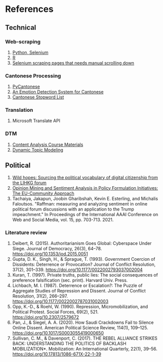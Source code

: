 # References
## Technical
### Web-scraping
1. [Python, Selenium](https://github.com/papatekken/simple-LIHKG-scraper-with-python)
2. [R](https://github.com/justinchuntingho/LIHKGr)
3. [Selenium scraping pages that needs manual scrolling down](https://stackoverflow.com/questions/70587500/can-i-scroll-on-a-side-panel-using-python-selenium)
### Cantonese Processing
1. [PyCantonese](https://pycantonese.org/index.html)
2. [An Emotion Detection System for Cantonese](https://cdn.aaai.org/ocs/18309/18309-78928-1-PB.pdf)
3. [Cantonese Stopword List](https://github.com/bryanchw/Traditional-Chinese-Stopwords-and-Punctuations-Library)
### Translation
1. Microsoft Translate API
### DTM
1. [Content Analysis Course Materials](https://github.com/UChicago-Computational-Content-Analysis/Homework-Notebooks-2024-Winter/blob/main/week%203/3_Topic_Modeling_and_Clustering.ipynb)
2. [Dynamic Topic Modeling](https://github.com/piskvorky/gensim/blob/develop/docs/notebooks/ldaseqmodel.ipynb)

## Political
1. [Wild hopes: Sourcing the political vocabulary of digital citizenship from the LIHKG forum](https://journals.sagepub.com/doi/full/10.1177/17480485221094123)
2. [Opinion Mining and Sentiment Analysis in Policy
Formulation Initiatives: The EU-Community Approach](https://inria.hal.science/hal-01587635/document)
3. Tachaiya, Jakapun, Joobin Gharibshah, Kevin E. Esterling, and Michalis Faloutsos. "Raffman: measuring and analyzing sentiment in online political forum discussions with an application to the Trump impeachment." In Proceedings of the International AAAI Conference on Web and Social Media, vol. 15, pp. 703-713. 2021.


### Literature review
1. Deibert, R. (2015). Authoritarianism Goes Global: Cyberspace Under Siege. Journal of Democracy, 26(3), 64–78. https://doi.org/10.1353/jod.2015.0051
2. Gupta, D. K., Singh, H., & Sprague, T. (1993). Government Coercion of Dissidents: Deterrence or Provocation? Journal of Conflict Resolution, 37(2), 301–339. https://doi.org/10.1177/0022002793037002004
3. Kuran, T. (1997). Private truths, public lies: The social consequences of preference falsification (sec. print). Harvard Univ. Press.
4. Lichbach, M. I. (1987). Deterrence or Escalation?: The Puzzle of Aggregate Studies of Repression and Dissent. Journal of Conflict Resolution, 31(2), 266–297. https://doi.org/10.1177/0022002787031002003
5. Opp, K.-D., & Roehl, W. (1990). Repression, Micromobilization, and Political Protest. Social Forces, 69(2), 521. https://doi.org/10.2307/2579672
6. Pan, J., & Siegel, A. A. (2020). How Saudi Crackdowns Fail to Silence Online Dissent. American Political Science Review, 114(1), 109–125. https://doi.org/10.1017/S0003055419000650
7. Sullivan, C. M., & Davenport, C. (2017). THE REBEL ALLIANCE STRIKES BACK: UNDERSTANDING THE POLITICS OF BACKLASH MOBILIZATION*. Mobilization: An International Quarterly, 22(1), 39–56. https://doi.org/10.17813/1086-671X-22-1-39


